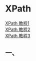 # XPath
[XPath 教程1](https://www.runoob.com/xpath/xpath-tutorial.html)  
[XPath 教程2](https://www.tr0y.wang/2019/05/11/XPath%E6%B3%A8%E5%85%A5%E6%8C%87%E5%8C%97/)  
[XPath 教程3](https://www.w3school.com.cn/xpath/index.asp)  


## 一、